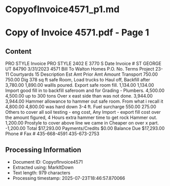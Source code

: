 # CopyofInvoice4571_p1.md

<!--
chunk_id: CopyofInvoice4571_p1
source: Copy of Invoice 4571.pdf
page: 1
category: other
hash: 6888ae4d87d6b39aa871715cff5bdf417afdf1ef19fae0fa37a159777a1ea569
-->

# Copy of Invoice 4571.pdf - Page 1

## Content
PRO STYLE Invoice
PRO STYLE
2402 E 3770 S Date Invoice #
ST GEORGE UT 84790
3/31/2023 4571
Bill To
Walton Homes
P.O. No. Terms Project
23-11 Courtyards 15
Description Est Amt Prior Amt Amount
Transport 750.00 750.00
Dig 378 sq ft safe Room, Load trucks to Haul off, Backfill after 3,780.00 1,890.00
wallls poured.
Export safe room fill. 1,134.00 1,134.00
Import good fill in to backfill saferoom and for Grading - Plumbers. 4,500.00 4,500.00
up to 300 tons
Over x east side than was not done. 3,944.00 3,944.00
Hammer allowance to hammer out safe room. From what i recall it 4,800.00 4,800.00
was hard down 3-4 ft.
Fuel surcharge 550.00 275.00
Others to cover all soil testing - eng cost, Any Import - export fill
cost over the amount figured,
4 Hours extra hammer time to get rock Hammer out. 1,200.00
Prostyle to cover above line we came in Cheaper on over x part. -1,200.00
Total
$17,293.00
Payments/Credits
$0.00
Balance Due
$17,293.00
Phone # Fax #
435-668-4591 435-673-2753

## Processing Information
- Document ID: CopyofInvoice4571
- Extracted using: MarkItDown
- Text length: 979 characters
- Processing timestamp: 2025-07-23T18:46:57.870066